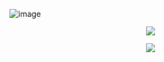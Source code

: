![image](https://github.com/user-attachments/assets/b6a8403d-315e-45f5-9bba-fd7da8c6ade9)



<p align="center">
<img src="https://readme-typing-svg.demolab.com?font=Zen+Old+Mincho&duration=5000&pause=1500&color=FFE5B4&center=true&width=480&lines=B4+You+Int,+Its+best+if+You+Read+My+Strawpage+First+!"./>
</p>


<p align="center"> 
 <img src="https://komarev.com/ghpvc/?username=SadAngelOfHell&color=FFE5B4&style=flat&label=˚‧My+Lovelys‧˚"/>
<p align="center">

